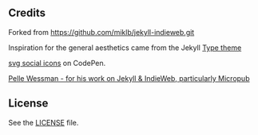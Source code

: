## Credits

Forked from https://github.com/miklb/jekyll-indieweb.git

Inspiration for the general aesthetics came from the Jekyll [Type theme](https://github.com/rohanchandra/type-theme)

[svg social icons](http://codepen.io/ruandre/pen/howFi) on CodePen.

[Pelle Wessman - for his work on Jekyll & IndieWeb, particularly Micropub](http://voxpelli.com)

## License

See the [LICENSE](https://github.com/jekyll/jekyll/blob/master/LICENSE) file.